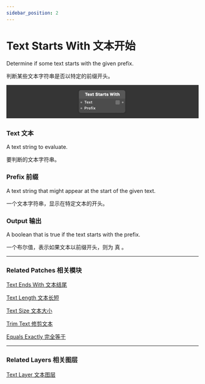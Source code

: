 ```yaml
---
sidebar_position: 2
---
```


# Text Starts With 文本开始

Determine if some text starts with the given prefix.

判断某些文本字符串是否以特定的前缀开头。

![Image](./../../../static/img/docs/Text/text-starts-with.png)

### Text 文本

A text string to evaluate.

要判断的文本字符串。

### Prefix 前缀

A text string that might appear at the start of the given text.

一个文本字符串，显示在特定文本的开头。

### Output 输出

A boolean that is true if the text starts with the prefix.

一个布尔值，表示如果文本以前缀开头，则为 真 。

------

### Related Patches 相关模块

[Text Ends With 文本结尾](./Text%20Ends%20With.md)

[Text Length 文本长短](./Text%20Length.md)

[Text Size 文本大小](./Text%20Size.md)

[Trim Text 修剪文本](./Trim%20Text.md)

[Equals Exactly 完全等于](./../Logic/Equals%20Exactly.md)

------

### Related Layers 相关图层

[Text Layer 文本图层](./../Layer/Text%20Layer.md)
